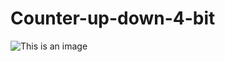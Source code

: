 # Counter-up-down-4-bit

![This is an image](https://github.com/KhanhEK2846/images/blob/239324e400baf33391bdf2a16f3a430b7487d618/images/Screenshot%20(719).png)
